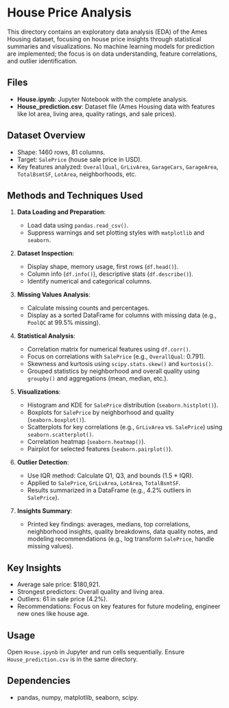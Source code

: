 # House Price Analysis

This directory contains an exploratory data analysis (EDA) of the Ames Housing dataset, focusing on house price insights through statistical summaries and visualizations. No machine learning models for prediction are implemented; the focus is on data understanding, feature correlations, and outlier identification.

## Files
- **House.ipynb**: Jupyter Notebook with the complete analysis.
- **House_prediction.csv**: Dataset file (Ames Housing data with features like lot area, living area, quality ratings, and sale prices).

## Dataset Overview
- Shape: 1460 rows, 81 columns.
- Target: `SalePrice` (house sale price in USD).
- Key features analyzed: `OverallQual`, `GrLivArea`, `GarageCars`, `GarageArea`, `TotalBsmtSF`, `LotArea`, neighborhoods, etc.

## Methods and Techniques Used
1. **Data Loading and Preparation**:
   - Load data using `pandas.read_csv()`.
   - Suppress warnings and set plotting styles with `matplotlib` and `seaborn`.

2. **Dataset Inspection**:
   - Display shape, memory usage, first rows (`df.head()`).
   - Column info (`df.info()`), descriptive stats (`df.describe()`).
   - Identify numerical and categorical columns.

3. **Missing Values Analysis**:
   - Calculate missing counts and percentages.
   - Display as a sorted DataFrame for columns with missing data (e.g., `PoolQC` at 99.5% missing).

4. **Statistical Analysis**:
   - Correlation matrix for numerical features using `df.corr()`.
   - Focus on correlations with `SalePrice` (e.g., `OverallQual`: 0.791).
   - Skewness and kurtosis using `scipy.stats.skew()` and `kurtosis()`.
   - Grouped statistics by neighborhood and overall quality using `groupby()` and aggregations (mean, median, etc.).

5. **Visualizations**:
   - Histogram and KDE for `SalePrice` distribution (`seaborn.histplot()`).
   - Boxplots for `SalePrice` by neighborhood and quality (`seaborn.boxplot()`).
   - Scatterplots for key correlations (e.g., `GrLivArea` vs. `SalePrice`) using `seaborn.scatterplot()`.
   - Correlation heatmap (`seaborn.heatmap()`).
   - Pairplot for selected features (`seaborn.pairplot()`).

6. **Outlier Detection**:
   - Use IQR method: Calculate Q1, Q3, and bounds (1.5 * IQR).
   - Applied to `SalePrice`, `GrLivArea`, `LotArea`, `TotalBsmtSF`.
   - Results summarized in a DataFrame (e.g., 4.2% outliers in `SalePrice`).

7. **Insights Summary**:
   - Printed key findings: averages, medians, top correlations, neighborhood insights, quality breakdowns, data quality notes, and modeling recommendations (e.g., log transform `SalePrice`, handle missing values).

## Key Insights
- Average sale price: $180,921.
- Strongest predictors: Overall quality and living area.
- Outliers: 61 in sale price (4.2%).
- Recommendations: Focus on key features for future modeling, engineer new ones like house age.

## Usage
Open `House.ipynb` in Jupyter and run cells sequentially. Ensure `House_prediction.csv` is in the same directory.

## Dependencies
- pandas, numpy, matplotlib, seaborn, scipy.
